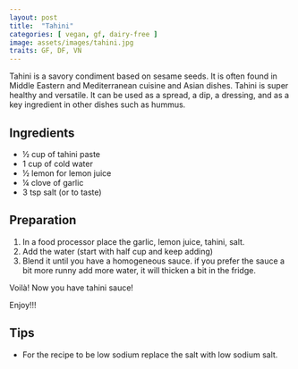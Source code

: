 ```yaml
---
layout: post
title:  "Tahini"
categories: [ vegan, gf, dairy-free ]
image: assets/images/tahini.jpg
traits: GF, DF, VN
---
```


Tahini is a savory condiment based on sesame seeds. It is often found in Middle Eastern and Mediterranean cuisine and Asian dishes.  Tahini is super healthy and versatile. It can be used as a spread, a dip, a dressing, and as a key ingredient in other dishes such as hummus.


## Ingredients

* ½ cup of tahini paste
* 1 cup of cold water
* ½ lemon for lemon juice
* ¼ clove of garlic
* 3 tsp salt (or to taste)


## Preparation

1. In a food processor place the garlic, lemon juice, tahini, salt. 
2. Add the water (start with half cup and keep adding)
3. Blend it until you have a homogeneous sauce. if you prefer the sauce a bit more runny add more water, it will thicken a bit in the fridge.

Voilà! Now you have tahini sauce!

Enjoy!!!


## Tips

* For the recipe to be low sodium replace the salt with low sodium salt.


